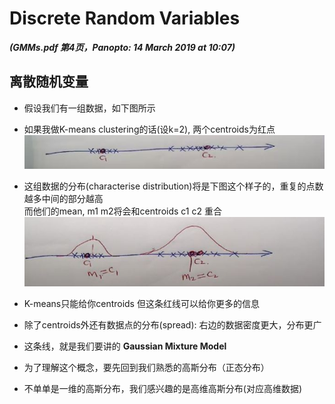 # Discrete Random Variables 

***(GMMs.pdf 第4页，Panopto: 14 March 2019 at 10:07)***

## 离散随机变量

* 假设我们有一组数据，如下图所示
* 如果我做K-means clustering的话(设k=2), 两个centroids为红点  
![](img/discrete.jpg)  

* 这组数据的分布(characterise distribution)将是下图这个样子的，重复的点数越多中间的部分越高  
而他们的mean, m1 m2将会和centroids c1 c2 重合
![](./img/discreteMean.jpg)  

* K-means只能给你centroids 但这条红线可以给你更多的信息
* 除了centroids外还有数据点的分布(spread): 右边的数据密度更大，分布更广
* 这条线，就是我们要讲的 **Gaussian Mixture Model**
* 为了理解这个概念，要先回到我们熟悉的高斯分布（正态分布）
* 不单单是一维的高斯分布，我们感兴趣的是高维高斯分布(对应高维数据)